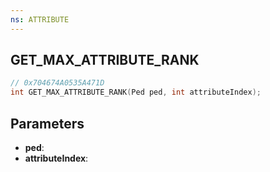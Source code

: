 ```yaml
---
ns: ATTRIBUTE
---
```

## GET_MAX_ATTRIBUTE_RANK

```c
// 0x704674A0535A471D
int GET_MAX_ATTRIBUTE_RANK(Ped ped, int attributeIndex);
```

## Parameters
* **ped**:
* **attributeIndex**:
